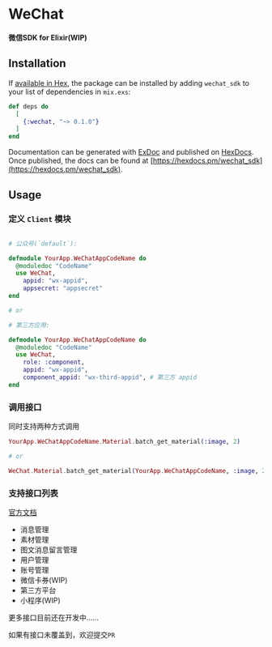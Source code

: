 # WeChat

**微信SDK for Elixir(WIP)**

## Installation

If [available in Hex](https://hex.pm/docs/publish), the package can be installed
by adding `wechat_sdk` to your list of dependencies in `mix.exs`:

```elixir
def deps do
  [
    {:wechat, "~> 0.1.0"}
  ]
end
```

Documentation can be generated with [ExDoc](https://github.com/elixir-lang/ex_doc)
and published on [HexDocs](https://hexdocs.pm). Once published, the docs can
be found at [https://hexdocs.pm/wechat_sdk](https://hexdocs.pm/wechat_sdk).

## Usage

### 定义 `Client` 模块

```elixir

# 公众号(`default`):

defmodule YourApp.WeChatAppCodeName do
  @moduledoc "CodeName"
  use WeChat,
    appid: "wx-appid",
    appsecret: "appsecret"
end

# or

# 第三方应用:

defmodule YourApp.WeChatAppCodeName do
  @moduledoc "CodeName"
  use WeChat,
    role: :component,
    appid: "wx-appid",
    component_appid: "wx-third-appid", # 第三方 appid
end
```

### 调用接口

同时支持两种方式调用

```elixir
YourApp.WeChatAppCodeName.Material.batch_get_material(:image, 2)

# or

WeChat.Material.batch_get_material(YourApp.WeChatAppCodeName, :image, 2)
```
### 支持接口列表

[官方文档](https://developers.weixin.qq.com/doc/offiaccount/Getting_Started/Overview.html)

* 消息管理
* 素材管理
* 图文消息留言管理
* 用户管理
* 账号管理
* 微信卡券(WIP)
* 第三方平台
* 小程序(WIP)

更多接口目前还在开发中……

如果有接口未覆盖到，欢迎提交`PR`
